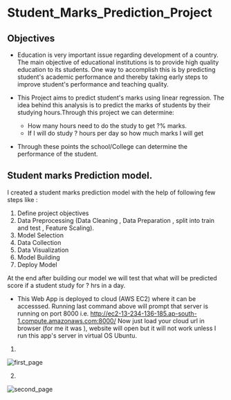# Student_Marks_Prediction_Project
## Objectives
- Education is very important issue regarding development of a country. The main objective of educational institutions is to provide high quality education to its students. One way to accomplish this is by predicting student's academic performance and thereby taking early steps to improve student's performance and teaching quality. 


- This Project aims to predict student's marks using linear regression. The idea behind this analysis is to predict the marks of students by their studying hours.Through this project we can determine:



  - How many hours need to do the study to get ?% marks.
  - If I will do study ? hours per day so how much marks I will get
  
- Through these points the school/College can determine the performance of the student.

## Student marks Prediction model.
I created a student marks prediction model with the help of following few steps like :

1. Define project objectives
2. Data Preprocessing (Data Cleaning , Data Preparation , split into train and test , Feature Scaling).
3. Model Selection
4. Data Collection
5. Data Visualization
6. Model Building
7. Deploy Model

At the end after building our model we will test that what will be predicted score if a student study for ? hrs in a day.

- This Web App is deployed to cloud (AWS EC2) where it can be accesssed. Running last command above will prompt that server is running on port 8000 i.e. http://ec2-13-234-136-185.ap-south-1.compute.amazonaws.com:8000/ Now just load your cloud url in browser (for me it was ), website will open but it will not work unless I run this app's server in virtual OS Ubuntu.
1.
![first_page](https://user-images.githubusercontent.com/48941870/210128773-2351fe1c-233d-4476-8f58-bc721ec8d81e.png)

2.
![second_page](https://user-images.githubusercontent.com/48941870/210128778-81b3c53f-9f58-4854-909f-8c31574d331c.png)

